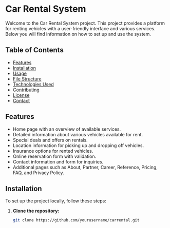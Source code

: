 # Car Rental System

Welcome to the Car Rental System project. This project provides a platform for renting vehicles with a user-friendly interface and various services. Below you will find information on how to set up and use the system.

## Table of Contents

- [Features](#features)
- [Installation](#installation)
- [Usage](#usage)
- [File Structure](#file-structure)
- [Technologies Used](#technologies-used)
- [Contributing](#contributing)
- [License](#license)
- [Contact](#contact)

## Features

- Home page with an overview of available services.
- Detailed information about various vehicles available for rent.
- Special deals and offers on rentals.
- Location information for picking up and dropping off vehicles.
- Insurance options for rented vehicles.
- Online reservation form with validation.
- Contact information and form for inquiries.
- Additional pages such as About, Partner, Career, Reference, Pricing, FAQ, and Privacy Policy.

## Installation

To set up the project locally, follow these steps:

1. **Clone the repository:**

   ```bash
   git clone https://github.com/yourusername/carrental.git
